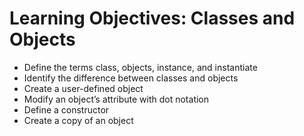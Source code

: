 # Learning Objectives: Classes and Objects
- Define the terms class, objects, instance, and instantiate
- Identify the difference between classes and objects
- Create a user-defined object
- Modify an object’s attribute with dot notation
- Define a constructor
- Create a copy of an object